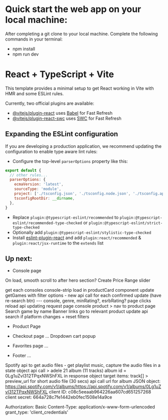 # Quick start the web app on your local machine:

After completing a git clone to your local machine. Complete the following commands in your terminal:
- npm install
- npm run dev


# React + TypeScript + Vite

This template provides a minimal setup to get React working in Vite with HMR and some ESLint rules.

Currently, two official plugins are available:

- [@vitejs/plugin-react](https://github.com/vitejs/vite-plugin-react/blob/main/packages/plugin-react/README.md) uses [Babel](https://babeljs.io/) for Fast Refresh
- [@vitejs/plugin-react-swc](https://github.com/vitejs/vite-plugin-react-swc) uses [SWC](https://swc.rs/) for Fast Refresh

## Expanding the ESLint configuration

If you are developing a production application, we recommend updating the configuration to enable type aware lint rules:

- Configure the top-level `parserOptions` property like this:

```js
export default {
  // other rules...
  parserOptions: {
    ecmaVersion: 'latest',
    sourceType: 'module',
    project: ['./tsconfig.json', './tsconfig.node.json', './tsconfig.app.json'],
    tsconfigRootDir: __dirname,
  },
}
```

- Replace `plugin:@typescript-eslint/recommended` to `plugin:@typescript-eslint/recommended-type-checked` or `plugin:@typescript-eslint/strict-type-checked`
- Optionally add `plugin:@typescript-eslint/stylistic-type-checked`
- Install [eslint-plugin-react](https://github.com/jsx-eslint/eslint-plugin-react) and add `plugin:react/recommended` & `plugin:react/jsx-runtime` to the `extends` list




## Up next:

- Console page
<!-- Make consoles scroll horizontally -- modularize -->
<!-- *Create Xbox and Nintendo data that can be used to render the console page - bannerObjects, consoleProducts, filterOptions index = 0 dropdown, and get console strip images for product card -->
On load, smooth scroll to after hero section?
Create Price Range slider
<!-- Change hero section dot colors for each console. PS = blue, Xbox = green, Nintendo = red -->
get each consoles console-strip load in productCard component
update getGames with filter options - new api call for each confirmed update (have re-search btn)
--- console, genre, minRating?, esrbRating?
page clicks reload api updating request page
console product > nav to product page
Search game by name
Banner links go to relevant product
update api search if platform changes + reset filters

- Product Page
<!-- *Design and create Product page for video games/console items -->

- Checkout page
...
Dropdown cart popup

- Favorites page
...

- Footer
...

Spotify api to get audio files - get playlist music, capture the audio files in a state object
api call > adele 21 album (11 tracks)
album id = 0Lg1uZvI312TPqxNWShFXL
in response object target items: track[] > preview_url for short audio file (30 secs)
api call url for album JSON object: https://api.spotify.com/v1/albums/https://api.spotify.com/v1/albums/0Lg1uZvI312TPqxNWShFXL
client ID: c08c5eeaab964226aa607cd651257268
client secret: 664a728c7fe1442eb0fec1508e14a9ce
<!-- Send client credentials to get access token to make api request -->
Authorization: Basic <base64 encoded client_id:client_secret>
Content-Type: application/x-www-form-urlencoded
grant_type: 'client_credentials'